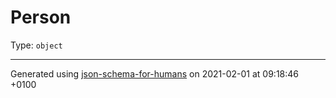 # Person
Type: `object`

----------------------------------------------------------------------------------------------------------------------------
Generated using [json-schema-for-humans](https://github.com/coveooss/json-schema-for-humans) on 2021-02-01 at 09:18:46 +0100